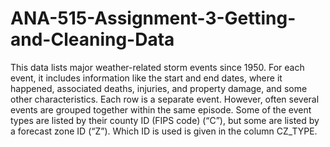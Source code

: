 # ANA-515-Assignment-3-Getting-and-Cleaning-Data

This data lists major weather-related storm events since 1950. For each event, it includes information like the start and end dates, where it happened, associated deaths, injuries, and property damage, and some other characteristics. Each row is a separate event. However, often several events are grouped together within the same episode. Some of the event types are listed by their county ID (FIPS code) (“C”), but some are listed by a forecast zone ID (“Z”). Which ID is used is given in the column CZ_TYPE.
